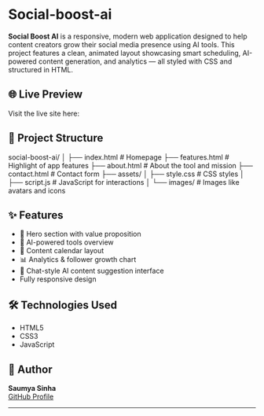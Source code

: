 # Social-boost-ai

**Social Boost AI** is a responsive, modern web application designed to help content creators grow their social media presence using AI tools. This project features a clean, animated layout showcasing smart scheduling, AI-powered content generation, and analytics — all styled with CSS and structured in HTML.

## 🌐 Live Preview

Visit the live site here: [](https://github.com/aestheticsaumya/Tech-Trends-Hub)

## 📁 Project Structure

social-boost-ai/
│
├── index.html # Homepage
├── features.html # Highlight of app features
├── about.html # About the tool and mission
├── contact.html # Contact form
├── assets/
│ ├── style.css # CSS styles
│ ├── script.js # JavaScript for interactions
│ └── images/ # Images like avatars and icons

## ✨ Features

- 🎯 Hero section with value proposition
- 🧠 AI-powered tools overview
- 📅 Content calendar layout
- 📊 Analytics & follower growth chart
- 💬 Chat-style AI content suggestion interface
- Fully responsive design

## 🛠️ Technologies Used

- HTML5
- CSS3
- JavaScript

## 📌 Author

**Saumya Sinha**  
[GitHub Profile](https://github.com/aestheticsaumya)

---
